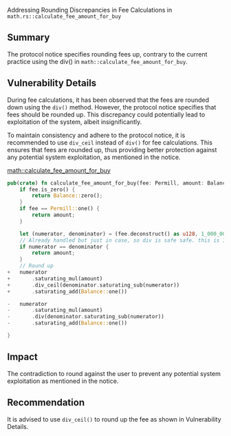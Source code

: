 Addressing Rounding Discrepancies in Fee Calculations in  `math.rs::calculate_fee_amount_for_buy`

## Summary

The protocol notice specifies rounding fees up, contrary to the current practice using the div() in `math::calculate_fee_amount_for_buy`.

## Vulnerability Details

During fee calculations, it has been observed that the fees are rounded down using the `div()` method. However, the protocol notice specifies that fees should be rounded up. This discrepancy could potentially lead to exploitation of the system, albeit insignificantly. 

To maintain consistency and adhere to the protocol notice, it is recommended to use `div_ceil` instead of `div()` for fee calculations. This ensures that fees are rounded up, thus providing better protection against any potential system exploitation, as mentioned in the notice.

[math::calculate_fee_amount_for_buy](https://github.com/code-423n4/2024-02-hydradx/blob/603187123a20e0cb8a7ea85c6a6d718429caad8d/HydraDX-node/math/src/omnipool/math.rs#L145C1-L149C34)
```Rust
pub(crate) fn calculate_fee_amount_for_buy(fee: Permill, amount: Balance) -> Balance {
	if fee.is_zero() {
		return Balance::zero();
	}
	if fee == Permill::one() {
		return amount;
	}

	let (numerator, denominator) = (fee.deconstruct() as u128, 1_000_000u128);
	// Already handled but just in case, so div is safe safe. this is 100%
	if numerator == denominator {
		return amount;
	}
	// Round up
+	numerator
+		.saturating_mul(amount)
+		.div_ceil(denominator.saturating_sub(numerator))
+		.saturating_add(Balance::one())

-	numerator
-		.saturating_mul(amount)
-		.div(denominator.saturating_sub(numerator))
-		.saturating_add(Balance::one())

}
```

## Impact
The contradiction to round against the user to prevent any potential system exploitation as mentioned in the notice.

## Recommendation
It is advised to use `div_ceil()` to round up the fee as shown in Vulnerability Details.
